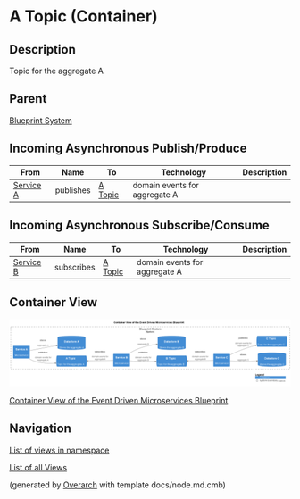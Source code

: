 
# A Topic (Container)
## Description
Topic for the aggregate A

## Parent
[Blueprint System](../../../../../software-development/architecture/blueprint/microservices/event-driven/system.md)
## Incoming Asynchronous Publish/Produce 
| From | Name | To | Technology | Description |
|---|---|---|---|---|
| [Service A](../../../../../software-development/architecture/blueprint/microservices/event-driven/service-a.md) | publishes | [A Topic](../../../../../software-development/architecture/blueprint/microservices/event-driven/topic-a.md) | domain events for aggregate A |
## Incoming Asynchronous Subscribe/Consume 
| From | Name | To | Technology | Description |
|---|---|---|---|---|
| [Service B](../../../../../software-development/architecture/blueprint/microservices/event-driven/service-b.md) | subscribes | [A Topic](../../../../../software-development/architecture/blueprint/microservices/event-driven/topic-a.md) | domain events for aggregate A |

## Container View
![Container View of the Event Driven Microservices Blueprint](../../../../../software-development/architecture/blueprint/microservices/event-driven/container-view.png)

[Container View of the Event Driven Microservices Blueprint](../../../../../software-development/architecture/blueprint/microservices/event-driven/container-view.md)


## Navigation
[List of views in namespace](./views-in-namespace.md)

[List of all Views](../../../../../views.md)


(generated by [Overarch](https://github.com/soulspace-org/overarch) with template docs/node.md.cmb)
